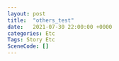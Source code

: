 ```yaml
---
layout: post
title:  "others_test"
date:   2021-07-30 22:00:00 +0000
categories: Etc
Tags: Story Etc
SceneCode: []
---
```

